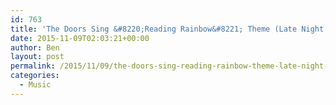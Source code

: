 ```yaml
---
id: 763
title: 'The Doors Sing &#8220;Reading Rainbow&#8221; Theme (Late Night with Jimmy Fallon)'
date: 2015-11-09T02:03:21+00:00
author: Ben
layout: post
permalink: /2015/11/09/the-doors-sing-reading-rainbow-theme-late-night-with-jimmy-fallon/
categories:
  - Music
---
```

